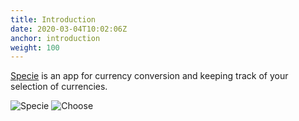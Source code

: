 ```yaml
---
title: Introduction
date: 2020-03-04T10:02:06Z
anchor: introduction
weight: 100
---
```


[Specie][1] is an app for currency conversion and keeping track of
your selection of currencies.

![Specie](images/specie.png) ![Choose](images/choose.png)

 [1]: https://github.com/billthefarmer/specie
